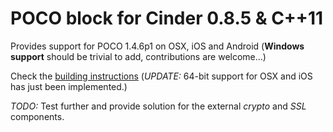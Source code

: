 POCO block for Cinder 0.8.5 & C++11
===================================

Provides support for POCO 1.4.6p1 on OSX, iOS and Android (**Windows support** should be trivial to add, contributions are welcome...)  

Check the [building instructions](../../wiki/Building-instructions) (*UPDATE:* 64-bit support for OSX and iOS has just been implemented.)  

*TODO:* Test further and provide solution for the external *crypto* and *SSL* components.

